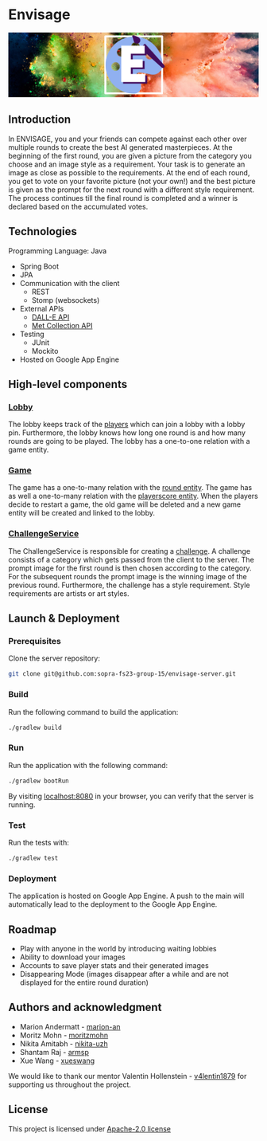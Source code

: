 # Envisage

![envisageAsBanner](src/main/resources/docs/logoAsBanner.png)

## Introduction
In ENVISAGE, you and your friends can compete against each other over multiple rounds to create the best AI generated masterpieces. At the beginning of the first round, you are given a picture from the category you choose and an image style as a requirement. Your task is to generate an image as close as possible to the requirements. At the end of each round, you get to vote on your favorite picture (not your own!) and the best picture is given as the prompt for the next round with a different style requirement. The process continues till the final round is completed and a winner is declared based on the accumulated votes.

## Technologies
Programming Language: Java

* Spring Boot
* JPA
* Communication with the client
    - REST
    - Stomp (websockets)
* External APIs
    - [DALL-E API](https://platform.openai.com/docs/api-reference/introduction)
    - [Met Collection API](https://metmuseum.github.io/)
* Testing
    - JUnit 
    - Mockito
* Hosted on Google App Engine


## High-level components
### [Lobby](https://github.com/sopra-fs23-group-15/envisage-server/blob/main/src/main/java/ch/uzh/ifi/hase/soprafs23/entity/Lobby.java)
The lobby keeps track of the [players](https://github.com/sopra-fs23-group-15/envisage-server/blob/main/src/main/java/ch/uzh/ifi/hase/soprafs23/entity/Player.java) which can join a lobby with a lobby pin. Furthermore, the lobby knows how long one round is and how many rounds are going to be played. The lobby has a one-to-one relation with a game entity.

### [Game](https://github.com/sopra-fs23-group-15/envisage-server/blob/main/src/main/java/ch/uzh/ifi/hase/soprafs23/entity/Game.java)
The game has a one-to-many relation with the [round entity](https://github.com/sopra-fs23-group-15/envisage-server/blob/main/src/main/java/ch/uzh/ifi/hase/soprafs23/entity/Round.java). The game has as well a one-to-many relation with the [playerscore entity](https://github.com/sopra-fs23-group-15/envisage-server/blob/main/src/main/java/ch/uzh/ifi/hase/soprafs23/entity/PlayerScore.java).
When the players decide to restart a game, the old game will be deleted and a new game entity will be created and linked to the lobby.

### [ChallengeService](https://github.com/sopra-fs23-group-15/envisage-server/blob/main/src/main/java/ch/uzh/ifi/hase/soprafs23/service/ChallengeService.java)
The ChallengeService is responsible for creating a [challenge](https://github.com/sopra-fs23-group-15/envisage-server/blob/main/src/main/java/ch/uzh/ifi/hase/soprafs23/entity/Challenge.java). A challenge consists of a category which gets passed from the client to the server. The prompt image for the first round is then chosen according to the category. For the subsequent rounds the prompt image is the winning image of the previous round. Furthermore, the challenge has a style requirement. Style requirements are artists or art styles.



## Launch & Deployment
### Prerequisites
Clone the server repository:

```bash
git clone git@github.com:sopra-fs23-group-15/envisage-server.git
```

### Build
Run the following command to build the application:
```bash
./gradlew build
```

### Run
Run the application with the following command:
```bash
./gradlew bootRun
```
By visiting [localhost:8080](http://localhost:8080) in your browser, you can verify that the server is running.

### Test
Run the tests with:
```bash
./gradlew test
```

### Deployment
The application is hosted on Google App Engine. A push to the main will automatically lead to the deployment to the Google App Engine.


## Roadmap
* Play with anyone in the world by introducing waiting lobbies
* Ability to download your images
* Accounts to save player stats and their generated images
* Disappearing Mode (images disappear after a while and are not displayed for the entire round duration)


## Authors and acknowledgment
* Marion Andermatt - [marion-an](https://github.com/marion-an)
* Moritz Mohn - [moritzmohn](https://github.com/moritzmohn)
* Nikita Amitabh - [nikita-uzh](https://github.com/nikita-uzh)
* Shantam Raj - [armsp](https://github.com/armsp)
* Xue Wang - [xueswang](https://github.com/xueswang)

We would like to thank our mentor Valentin Hollenstein - [v4lentin1879](https://github.com/v4lentin1879) for supporting us throughout the project.


## License
This project is licensed under [Apache-2.0 license](https://github.com/sopra-fs23-group-15/envisage-client/blob/main/LICENSE)
